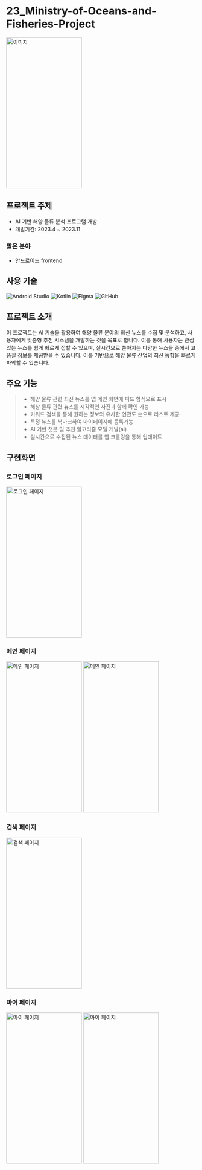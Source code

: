 # 23_Ministry-of-Oceans-and-Fisheries-Project

<img src="https://github.com/user-attachments/assets/e10fa0b0-1b38-449d-9622-b16a437e80e1" alt="이미지" width="200" height="400" />


## 프로젝트 주제
- AI 기반 해양 물류 분석 프로그램 개발
- 개발기간: 2023.4 ~ 2023.11
  
### 맡은 분야
- 안드로이드 frontend

## 사용 기술

![Android Studio](https://img.shields.io/badge/Android_Studio-3DDC84?style=for-the-badge&logo=androidstudio&logoColor=white) ![Kotlin](https://img.shields.io/badge/Kotlin-7F52FF?style=for-the-badge&logo=kotlin&logoColor=white) ![Figma](https://img.shields.io/badge/Figma-F24E1E?style=for-the-badge&logo=figma&logoColor=white) ![GitHub](https://img.shields.io/badge/GitHub-181717?style=for-the-badge&logo=github&logoColor=white)

  

## 프로젝트 소개
이 프로젝트는 AI 기술을 활용하여 해양 물류 분야의 최신 뉴스를 수집 및 분석하고, 사용자에게 맞춤형 추천 시스템을 개발하는 것을 목표로 합니다. 이를 통해 사용자는 관심 있는 뉴스를 쉽게 빠르게 접할 수 있으며, 실시간으로 쏟아지는 다양한 뉴스들 중에서 고품질 정보를 제공받을 수 있습니다. 이를 기반으로 해양 물류 산업의 최신 동향을 빠르게 파악할 수 있습니다.

## 주요 기능
>- 해양 물류 관련 최신 뉴스를 앱 메인 화면에 피드 형식으로 표시
>- 해상 물류 관련 뉴스를 시각적인 사진과 함께 확인 가능 
>- 키워드 검색을 통해 원하는 정보와 유사한 연관도 순으로 리스트 제공
>- 특정 뉴스를 북마크하여 마이페이지에 등록가능
>- AI 기반 챗봇 및 추천 알고리즘 모델 개발(ai)
>- 실시간으로 수집된 뉴스 데이터를 웹 크롤링을 통해 업데이트 


## 구현화면

### 로그인 페이지
<img src="https://github.com/user-attachments/assets/951e491b-c139-4183-8bea-f896ab370ca2" alt="로그인 페이지" width="200" height="400" />

### 메인 페이지
<img src="https://github.com/user-attachments/assets/d121d6e3-f078-4bfc-8ceb-45283d6ba6f6" alt="메인 페이지" width="200" height="400" />
<img src="https://github.com/user-attachments/assets/9233ef3b-95cc-469c-8409-892d7960914f" alt="메인 페이지" width="200" height="400" />

### 검색 페이지
<img src="https://github.com/user-attachments/assets/2c54a689-3922-48f0-ad69-742b9e2aaae1" alt="검색 페이지" width="200" height="400" />

### 마이 페이지
<img src="https://github.com/user-attachments/assets/f84506ba-5e90-4ae2-9d4f-6b68582bbaf5" alt="마이 페이지" width="200" height="400" />
<img src="https://github.com/user-attachments/assets/9f3d92b7-ae43-4514-8d53-8f7cc02aa8a4" alt="마이 페이지" width="200" height="400" />


